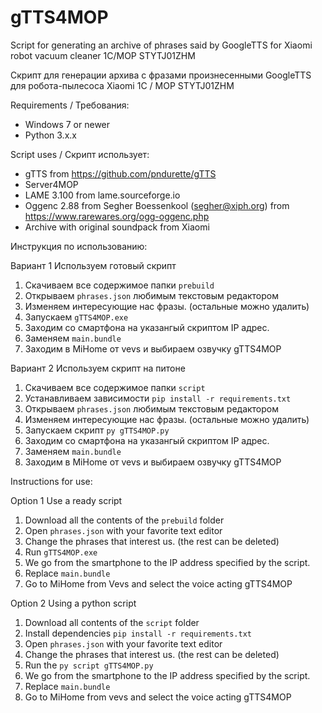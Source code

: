 # gTTS4MOP
Script for generating an archive of phrases said by GoogleTTS for Xiaomi robot vacuum cleaner 1C/MOP STYTJ01ZHM

Скрипт для генерации архива с фразами произнесенными GoogleTTS для робота-пылесоса Xiaomi 1C / MOP STYTJ01ZHM

Requirements / Требования:
* Windows 7 or newer
* Python 3.x.x

  
Script uses / Скрипт использует:
* gTTS from https://github.com/pndurette/gTTS
* Server4MOP
* LAME 3.100 from  lame.sourceforge.io
* Oggenc 2.88 from Segher Boessenkool (segher@xiph.org) from https://www.rarewares.org/ogg-oggenc.php
* Archive with original soundpack from Xiaomi

Инструкция по использованию:

Вариант 1 Используем готовый скрипт
1. Скачиваем все содержимое папки `prebuild`
2. Открываем `phrases.json` любимым текстовым редактором
3. Изменяем интересующие нас фразы. (остальные можно удалить)
4. Запускаем `gTTS4MOP.exe`
5. Заходим со смартфона на указангый скриптом IP адрес. 
6. Заменяем `main.bundle`
7. Заходим в MiHome от vevs и выбираем озвучку gTTS4MOP

Вариант 2 Используем скрипт на питоне
1. Скачиваем все содержимое папки `script`
2. Устанавливаем зависимости `pip install -r requirements.txt`
3. Открываем `phrases.json` любимым текстовым редактором
4. Изменяем интересующие нас фразы. (остальные можно удалить)
5. Запускаем скрипт `py gTTS4MOP.py`
6. Заходим со смартфона на указангый скриптом IP адрес. 
7. Заменяем `main.bundle`
8. Заходим в MiHome от vevs и выбираем озвучку gTTS4MOP

Instructions for use:

Option 1 Use a ready script
1. Download all the contents of the `prebuild` folder
2. Open `phrases.json` with your favorite text editor
3. Change the phrases that interest us. (the rest can be deleted)
4. Run `gTTS4MOP.exe`
5. We go from the smartphone to the IP address specified by the script.
6. Replace `main.bundle`
7. Go to MiHome from Vevs and select the voice acting gTTS4MOP

Option 2 Using a python script
1. Download all contents of the `script` folder
2. Install dependencies `pip install -r requirements.txt`
3. Open `phrases.json` with your favorite text editor
4. Change the phrases that interest us. (the rest can be deleted)
5. Run the `py script gTTS4MOP.py`
6. We go from the smartphone to the IP address specified by the script.
7. Replace `main.bundle`
8. Go to MiHome from vevs and select the voice acting gTTS4MOP
